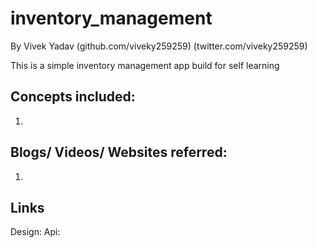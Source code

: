 # inventory_management
By Vivek Yadav (github.com/viveky259259) (twitter.com/viveky259259)

This is a simple inventory management app build for self learning

## Concepts included:
1. 

## Blogs/ Videos/ Websites referred:
1. 



## Links
Design: 
Api: 
